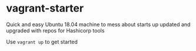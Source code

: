 # vagrant-starter
Quick and easy Ubuntu 18.04 machine to mess about
starts up updated and upgraded with repos for Hashicorp tools

Use `vagrant up` to get started

